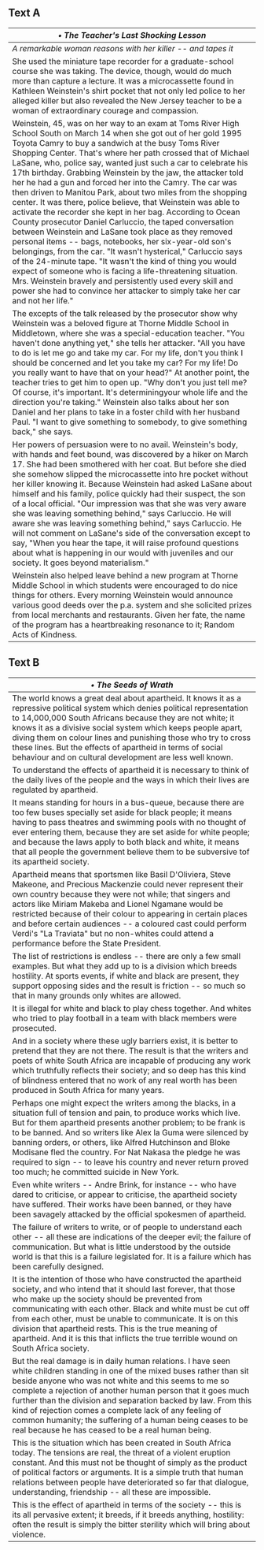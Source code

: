 ## Text A
|***&bull; The Teacher's Last Shocking Lesson***|
|---|
|*A remarkable woman reasons with her killer -- and tapes it*|
|She used the miniature tape recorder for a graduate-school course she was taking. The device, though, would do much more than capture a lecture. It was a microcassette found in Kathleen Weinstein's shirt pocket that not only led police to her alleged killer but also revealed the New Jersey teacher to be a woman of extraordinary courage and compassion.|
|Weinstein, 45, was on her way to an exam at Toms River High School South on March 14 when she got out of her gold 1995 Toyota Camry to buy a sandwich at the busy Toms River Shopping Center. That's where her path crossed that of Michael LaSane, who, police say, wanted just such a car to celebrate his 17th birthday. Grabbing Weinstein by the jaw, the attacker told her he had a gun and forced her into the Camry. The car was then driven to Manitou Park, about two miles from the shopping center. It was there, police believe, that Weinstein was able to activate the recorder she kept in her bag. According to Ocean County prosecutor Daniel Carluccio, the taped conversation between Weinstein and LaSane took place as they removed personal items -- bags, notebooks, her six-year-old son's belongings, from the car. "It wasn't hysterical," Carluccio says of the 24-minute tape. "It wasn't the kind of thing you would expect of someone who is facing a life-threatening situation. Mrs. Weinstein bravely and persistently used every skill and power she had to convince her attacker to simply take her car and not her life."|
|The excepts of the talk released by the prosecutor show why Weinstein was a beloved figure at Thorne Middle School in Middletown, where she was a special-education teacher. "You haven't done anything yet," she tells her attacker. "All you have to do is let me go and take my car. For my life, don't you think I should be concerned and let you take my car? For my life! Do you really want to have that on your head?" At another point, the teacher tries to get him to open up. "Why don't you just tell me? Of course, it's important. It's determiningyour whole life and the direction you're taking." Weinstein also talks about her son Daniel and her plans to take in a foster child with her husband Paul. "I want to give something to somebody, to give something back," she says.|
|Her powers of persuasion were to no avail. Weinstein's body, with hands and feet bound, was discovered by a hiker on March 17. She had been smothered with her coat. But before she died she somehow slipped the microcassette into hre pocket without her killer knowing it. Because Weinstein had asked LaSane about himself and his family, police quickly had their suspect, the son of a local official. "Our impression was that she was very aware she was leaving something behind," says Carluccio. He will aware she was leaving something behind," says Carluccio. He will not comment on LaSane's side of the conversation except to say, "When you hear the tape, it will raise profound questions about what is happening in our would with juveniles and our society. It goes beyond materialism."|
|Weinstein also helped leave behind a new program at Thorne Middle School in which students were encouraged to do nice things for others. Every morning Weinstein would announce various good deeds over the p.a. system and she solicited prizes from local merchants and restaurants. Given her fate, the name of the program has a heartbreaking resonance to it; Random Acts of Kindness.|
## Text B
|***&bull; The Seeds of Wrath***|
|---|
|The world knows a great deal about apartheid. It knows it as a repressive political system which denies political representation to 14,000,000 South Africans because they are not white; it knows it as a divisive social system which keeps people apart, diving them on colour lines and punishing those who try to cross these lines. But the effects of apartheid in terms of social behaviour and on cultural development are less well known.|
|To understand the effects of apartheid it is necessary to think of the daily lives of the people and the ways in which their lives are regulated by apartheid.|
|It means standing for hours in a bus-queue, because there are too few buses specially set aside for black people; it means having to pass theatres and swimming pools with no thought of ever entering them, because they are set aside for white people; and because the laws apply to both black and white, it means that all people the government believe them to be subversive tof its apartheid society.|
|Apartheid means that sportsmen like Basil D'Oliviera, Steve Makeone, and Precious Mackenzie could never represent their own country because they were not while; that singers and actors like Miriam Makeba and Lionel Ngamane would be restricted because of their colour to appearing in certain places and before certain audiences -- a coloured cast could perform Verdi's "La Traviata" but no non-whites could attend a performance before the State President.|
|The list of restrictions is endless -- there are only a few small examples. But what they add up to is a division which breeds hostility. At sports events, if white and black are present, they support opposing sides and the result is friction -- so much so that in many grounds only whites are allowed.|
|It is illegal for white and black to play chess together. And whites who tried to play football in a team with black members were prosecuted.|
|And in a society where these ugly barriers exist, it is better to pretend that they are not there. The result is that the writers and poets of white South Africa are incapable of producing any work which truthfully reflects their society; and so deep has this kind of blindness entered that no work of any real worth has been produced in South Africa for many years.|
|Perhaps one might expect the writers among the blacks, in a situation full of tension and pain, to produce works which live. But for them apartheid presents another problem; to be frank is to be banned. And so writers like Alex la Guma were silenced by banning orders, or others, like Alfred Hutchinson and Bloke Modisane fled the country. For Nat Nakasa the pledge he was required to sign -- to leave his country and never return proved too much; he committed suicide in New York.|
|Even white writers -- Andre Brink, for instance -- who have dared to criticise, or appear to criticise, the apartheid society have suffered. Their works have been banned, or they have been savagely attacked by the official spokesmen of apartheid.|
|The failure of writers to write, or of people to understand each other -- all these are indications of the deeper evil; the failure of communication. But what is little understood by the outside world is that this is a failure legislated for. It is a failure which has been carefully designed.|
|It is the intention of those who have constructed the apartheid society, and who intend that it should last forever, that those who make up the society should be prevented from communicating with each other. Black and white must be cut off from each other, must be unable to communicate. It is on this division that apartheid rests. This is the true meaning of apartheid. And it is this that inflicts the true terrible wound on South Africa society.|
|But the real damage is in daily human relations. I have seen white children standing in one of the mixed buses rather than sit beside anyone who was not white and this seems to me so complete a rejection of another human person that it goes much further than the division and separation backed by law. From this kind of rejection comes a complete lack of any feeling of common humanity; the suffering of a human being ceases to be real because he has ceased to be a real human being.|
|This is the situation which has been created in South Africa today. The tensions are real, the threat of a violent eruption constant. And this must not be thought of simply as the product of political factors or arguments. It is a simple truth that human relations between people have deteriorated so far that dialogue, understanding, friendship -- all these are impossible.|
|This is the effect of apartheid in terms of the society -- this is its all pervasive extent; it breeds, if it breeds anything, hostility: often the result is simply the bitter sterility which will bring about violence.|
